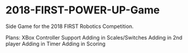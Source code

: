 # 2018-FIRST-POWER-UP-Game
Side Game for the 2018 FIRST Robotics Competition.

Plans:
XBox Controller Support
Adding in Scales/Switches
Adding in 2nd player
Adding in Timer
Adding in Scoring